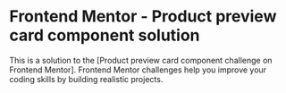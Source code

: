 # Frontend Mentor - Product preview card component solution

This is a solution to the [Product preview card component challenge on Frontend Mentor]. Frontend Mentor challenges help you improve your coding skills by building realistic projects.

